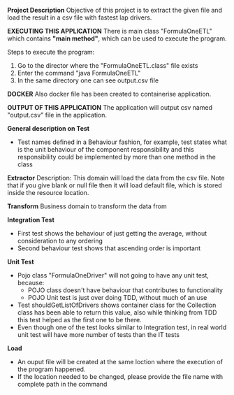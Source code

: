 **Project Description**
Objective of this project is to extract the given file and load the result in a csv file with fastest lap drivers.

**EXECUTING THIS APPLICATION**
There is main class "FormulaOneETL" which contains **"main method"**, which can be used to execute the program.

Steps to execute the program:
1. Go to the director where the "FormulaOneETL.class" file exists
2. Enter the command "java FormulaOneETL"
3. In the same directory one can see output.csv file

**DOCKER**
Also docker file has been created to containerise application.

**OUTPUT OF THIS APPLICATION**
The application will output csv named "output.csv" file in the application. 

**General description on Test**
 - Test names defined in a Behaviour fashion, for example, test states what is the unit behaviour of the component 
 responsibility and this responsibility could be implemented by more than one method in the class

**Extractor**
Description: This domain will load the data from the csv file. Note that if you give blank or null
file then it will load default file, which is stored inside the resource location.

**Transform**
Business domain to transform the data from 

**Integration Test**
 - First test shows the behaviour of just getting the average, without consideration to any ordering
 - Second behaviour test shows that ascending order is important
 
**Unit Test**
 - Pojo class "FormulaOneDriver" will not going to have any unit test, because:
    - POJO class doesn't have behaviour that contributes to functionality
    - POJO Unit test is just over doing TDD, without much of an use
  - Test shouldGetListOfDrivers shows container class for the Collection 
    class has been able to return this value, also while thinking from TDD
    this test helped as the first one to be there.
  -  Even though one of the test looks similar to Integration test, in real world
     unit test will have more number of tests than the IT tests
     
**Load**
 - An ouput file will be created at the same loction where the execution of the program happened.
 - If the location needed to be changed, please provide the file name with complete path in the command
 


     